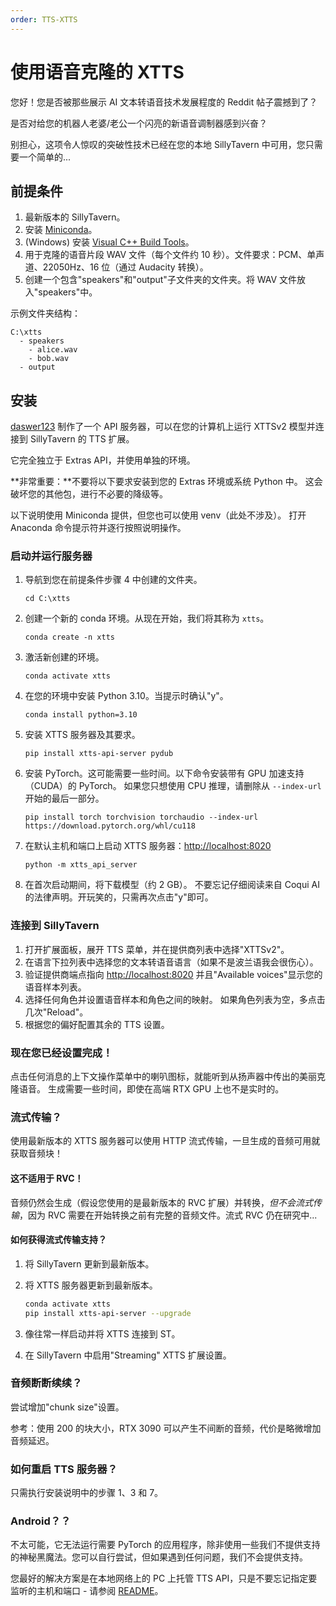 ```yaml
---
order: TTS-XTTS
---
```


# 使用语音克隆的 XTTS

您好！您是否被那些展示 AI 文本转语音技术发展程度的 Reddit 帖子震撼到了？

是否对给您的机器人老婆/老公一个闪亮的新语音调制器感到兴奋？

别担心，这项令人惊叹的突破性技术已经在您的本地 SillyTavern 中可用，您只需要一个简单的...

## 前提条件

1. 最新版本的 SillyTavern。
2. 安装 [Miniconda](https://docs.conda.io/projects/miniconda/en/latest/miniconda-install.html)。
3. (Windows) 安装 [Visual C++ Build Tools](https://visualstudio.microsoft.com/visual-cpp-build-tools/)。
4. 用于克隆的语音片段 WAV 文件（每个文件约 10 秒）。文件要求：PCM、单声道、22050Hz、16 位（通过 Audacity 转换）。
5. 创建一个包含"speakers"和"output"子文件夹的文件夹。将 WAV 文件放入"speakers"中。

示例文件夹结构：
```
C:\xtts
  - speakers
    - alice.wav
    - bob.wav
  - output
```

## 安装

[daswer123](https://github.com/daswer123) 制作了一个 API 服务器，可以在您的计算机上运行 XTTSv2 模型并连接到 SillyTavern 的 TTS 扩展。

它完全独立于 Extras API，并使用单独的环境。

**非常重要：**不要将以下要求安装到您的 Extras 环境或系统 Python 中。
这会破坏您的其他包，进行不必要的降级等。

以下说明使用 Miniconda 提供，但您也可以使用 venv（此处不涉及）。
打开 Anaconda 命令提示符并逐行按照说明操作。

### 启动并运行服务器

1. 导航到您在前提条件步骤 4 中创建的文件夹。
    ```
    cd C:\xtts
    ```
2. 创建一个新的 conda 环境。从现在开始，我们将其称为 `xtts`。
    ```
    conda create -n xtts
    ```
3. 激活新创建的环境。
    ```
    conda activate xtts
    ```
4. 在您的环境中安装 Python 3.10。当提示时确认"y"。
    ```
    conda install python=3.10
    ```
5. 安装 XTTS 服务器及其要求。
    ```
    pip install xtts-api-server pydub
    ```
6. 安装 PyTorch。这可能需要一些时间。以下命令安装带有 GPU 加速支持（CUDA）的 PyTorch。
如果您只想使用 CPU 推理，请删除从 `--index-url` 开始的最后一部分。
    ```
    pip install torch torchvision torchaudio --index-url https://download.pytorch.org/whl/cu118
    ```
7. 在默认主机和端口上启动 XTTS 服务器：<http://localhost:8020>
    ```
    python -m xtts_api_server
    ```
8. 在首次启动期间，将下载模型（约 2 GB）。
不要忘记仔细阅读来自 Coqui AI 的法律声明。开玩笑的，只需再次点击"y"即可。

### 连接到 SillyTavern

1. 打开扩展面板，展开 TTS 菜单，并在提供商列表中选择"XTTSv2"。
2. 在语言下拉列表中选择您的文本转语音语言（如果不是波兰语我会很伤心）。
3. 验证提供商端点指向 <http://localhost:8020> 并且"Available voices"显示您的语音样本列表。
4. 选择任何角色并设置语音样本和角色之间的映射。
如果角色列表为空，多点击几次"Reload"。
5. 根据您的偏好配置其余的 TTS 设置。

### 现在您已经设置完成！

点击任何消息的上下文操作菜单中的喇叭图标，就能听到从扬声器中传出的美丽克隆语音。
生成需要一些时间，即使在高端 RTX GPU 上也不是实时的。

### 流式传输？

使用最新版本的 XTTS 服务器可以使用 HTTP 流式传输，一旦生成的音频可用就获取音频块！

#### 这不适用于 RVC！

音频仍然会生成（假设您使用的是最新版本的 RVC 扩展）并转换，*但不会流式传输*，因为 RVC 需要在开始转换之前有完整的音频文件。流式 RVC 仍在研究中...

#### 如何获得流式传输支持？

1. 将 SillyTavern 更新到最新版本。
2. 将 XTTS 服务器更新到最新版本。

    ```bash
    conda activate xtts
    pip install xtts-api-server --upgrade
    ```

3. 像往常一样启动并将 XTTS 连接到 ST。
4. 在 SillyTavern 中启用"Streaming" XTTS 扩展设置。

### 音频断断续续？

尝试增加"chunk size"设置。

参考：使用 200 的块大小，RTX 3090 可以产生不间断的音频，代价是略微增加音频延迟。

### 如何重启 TTS 服务器？

只需执行安装说明中的步骤 1、3 和 7。

### Android？？

不太可能，它无法运行需要 PyTorch 的应用程序，除非使用一些我们不提供支持的神秘黑魔法。您可以自行尝试，但如果遇到任何问题，我们不会提供支持。

您最好的解决方案是在本地网络上的 PC 上托管 TTS API，只是不要忘记指定要监听的主机和端口 - 请参阅 [README](https://github.com/daswer123/xtts-api-server/blob/main/README.md)。
